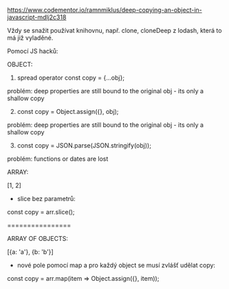 https://www.codementor.io/ramnmiklus/deep-copying-an-object-in-javascript-mdlj2c318

Vždy se snažit používat knihovnu, např. clone, cloneDeep z lodash, která to má již vyladěné.

Pomocí JS hacků:

OBJECT:

1. spread operator
  const copy = {...obj};

  problém: deep properties are still bound to the original obj - its only a shallow copy

2. const copy = Object.assign({}, obj);

  problém: deep properties are still bound to the original obj - its only a shallow copy

3. const copy = JSON.parse(JSON.stringify(obj));

  problém: functions or dates are lost


ARRAY:

[1, 2]

- slice bez parametrů:

const copy = arr.slice();

================

ARRAY OF OBJECTS:

[{a: 'a'}, {b: 'b'}]

- nové pole pomocí map a pro každý object se musí zvlášť udělat copy:

const copy = arr.map(item => Object.assign({}, item));
